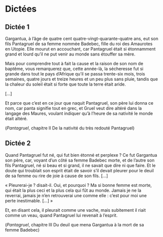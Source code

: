 # Dictées

## Dictée 1

Gargantua, à l’âge de quatre cent quatre-vingt-quarante-quatre ans, eut son fils Pantagruel de sa femme nommée Badebec, fille du roi des Amaurotes en Utopie. Elle mourut en accouchant, car Pantagruel était si étonnamment grand et lourd qu’il ne put venir au monde sans étouffer sa mère.

Mais pour comprendre tout à fait la cause et la raison de son nom de baptême, vous remarquerez que, cette année-là, la sécheresse fut si grande dans tout le pays d’Afrique qu’il se  passa trente-six mois, trois semaines, quatre jours et treize heures et un peu plus sans pluie, tandis que la chaleur du soleil était si forte que toute la terre était aride.

[…]

Et parce que c’est en ce jour que naquit Pantagruel, son père lui donna ce nom, car panta signifie tout en grec, et Gruel veut dire altéré dans la langage des Maures, voulant indiquer qu’à l’heure de sa nativité le monde était altéré.

(*Pantagruel*, chapitre II De la nativité du très redouté Pantagruel)

## Dictée 2

Quand Pantagruel fut né, qui fut bien étonné et perplexe ? Ce fut Gargantua son père, car, voyant d’un côté sa femme Badebec morte, et de l’autre son fils Pantagruel, né si beau et si grand, il ne savait que dire ni que faire. Et le doute qui troublait son esprit était de savoir s’il devait pleurer pour le deuil de sa femme ou rire de joie à cause de son fils. […]

« Pleurerai-je ? disait-il. Oui, et pourquoi ? Ma si bonne femme est morte, qui était la plus ceci et la plus cela qui fût au monde. Jamais je ne la reverrai, jamais je n’en retrouverai une comme elle : c’est pour moi une perte inestimable. […] »

Et, en disant cela, il pleurait comme une vache, mais subitement il riait comme un veau, quand Pantagruel lui revenait à l’esprit.

(*Pantagruel*, chapitre III Du deuil que mena Gargantua à la mort de sa femme Badebec)



